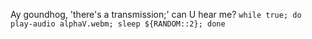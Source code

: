 Ay goundhog, 'there's a transmission;' can U hear me?
`while true; do play-audio alphaV.webm; sleep ${RANDOM::2}; done`
